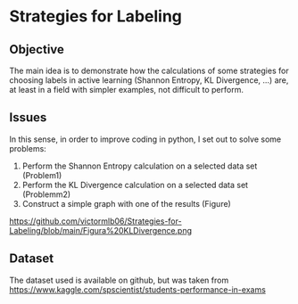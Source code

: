 # Strategies for Labeling

## Objective
The main idea is to demonstrate how the calculations of some strategies for choosing labels in active learning (Shannon Entropy, KL Divergence, ...) are, at least in a field with simpler examples, not difficult to perform. 

## Issues
In this sense, in order to improve coding in python, I set out to solve some problems:
1. Perform the Shannon Entropy calculation on a selected data set (Problem1)
2. Perform the KL Divergence calculation on a selected data set (Problemm2)
3. Construct a simple graph with one of the results (Figure)

https://github.com/victormlb06/Strategies-for-Labeling/blob/main/Figura%20KLDivergence.png

## Dataset
The dataset used is available on github, but was taken from https://www.kaggle.com/spscientist/students-performance-in-exams


